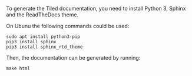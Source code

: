 To generate the Tiled documentation, you need to install Python 3, Sphinx and
the ReadTheDocs theme.

On Ubunu the following commands could be used:

    sudo apt install python3-pip
    pip3 install sphinx
    pip3 install sphinx_rtd_theme

Then, the documentation can be generated by running:

    make html
